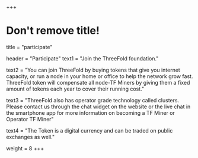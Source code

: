 +++
# Don't remove title!

title = "participate"

header = "Participate"
text1 = "Join the ThreeFold foundation."

text2 = "You can join ThreeFold by buying tokens that give you internet capacity, or run a node in your home or office to help the network grow fast. ThreeFold token will compensate all node-TF Miners by giving them a fixed amount of tokens each year to cover their running cost."

text3 = "ThreeFold also has operator grade technology called clusters. Please contact us through the chat widget on the website or the live chat in the smartphone app for more information on becoming a TF Miner or Operator TF Miner"

text4 = "The Token is a digital currency and can be traded on public exchanges as well."

weight = 8
+++

